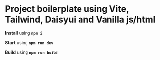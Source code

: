 # Project boilerplate using Vite, Tailwind, Daisyui and Vanilla js/html

**Install** using **`npm i`**

**Start** using **`npm run dev`**

**Build** using **`npm run build`**
